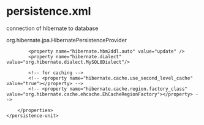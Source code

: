 # persistence.xml
connection of hibernate to database 



<?xml version="1.0" encoding="UTF-8"?>

<persistence xmlns="http://xmlns.jcp.org/xml/ns/persistence"
	xmlns:xsi="http://www.w3.org/2001/XMLSchema-instance"
	xsi:schemaLocation="http://xmlns.jcp.org/xml/ns/persistence
  http://xmlns.jcp.org/xml/ns/persistence/persistence_2_1.xsd"
	version="2.1">
                           <!-- Attribute -->
	<persistence-unit name="ansari">
		<provider>org.hibernate.jpa.HibernatePersistenceProvider</provider>
		<!-- <shared-cache-mode>ENABLE_SELECTIVE</shared-cache-mode> -->       <!-- for caching -->  
		<properties>
			<property name="javax.persistence.jdbc.driver"
				value="com.mysql.cj.jdbc.Driver" />	
			<property name="javax.persistence.jdbc.url"
				value="jdbc:mysql://localhost:3306/simple-servlet-crud-with-hibernate" />
			<property name="javax.persistence.jdbc.user"
				value="root" />
			<property name="javax.persistence.jdbc.password"
				value="root" />
				<!--if the value is true the console will show the Query   -->
			<property name="hibernate.show_sql" value="true" />


			<property name="hibernate.hbm2ddl.auto" value="update" />
			<property name="hibernate.dialect" value="org.hibernate.dialect.MySQL8Dialect"/>
  			
			<!-- for caching --> 
			<!-- <property name="hibernate.cache.use_second_level_cache" value="true"></property> -->
			<!-- <property name="hibernate.cache.region.factory_class" value="org.hibernate.cache.ehcache.EhCacheRegionFactory"></property> -->
			
		</properties>
	</persistence-unit>
	
</persistence>
